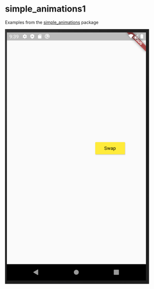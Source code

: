 # simple_animations1

Examples from the [simple_animations](https://pub.dev/packages/sa_stateless_animation#-example-tab-) package 

![HomePage](home_page.png)